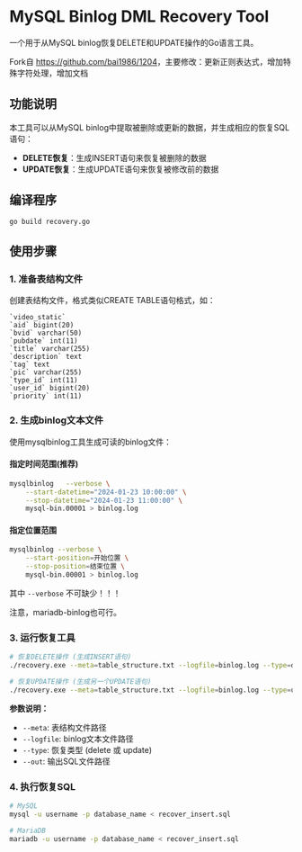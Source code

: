 # MySQL Binlog DML Recovery Tool

一个用于从MySQL binlog恢复DELETE和UPDATE操作的Go语言工具。

Fork自 <https://github.com/bai1986/1204>，主要修改：更新正则表达式，增加特殊字符处理，增加文档

## 功能说明

本工具可以从MySQL binlog中提取被删除或更新的数据，并生成相应的恢复SQL语句：

- **DELETE恢复**：生成INSERT语句来恢复被删除的数据
- **UPDATE恢复**：生成UPDATE语句来恢复被修改前的数据

## 编译程序

```pwsh
go build recovery.go
```

## 使用步骤

### 1. 准备表结构文件

创建表结构文件，格式类似CREATE TABLE语句格式，如：

```
`video_static`
`aid` bigint(20)
`bvid` varchar(50)
`pubdate` int(11)
`title` varchar(255)
`description` text
`tag` text
`pic` varchar(255)
`type_id` int(11)
`user_id` bigint(20)
`priority` int(11)
```

### 2. 生成binlog文本文件

使用mysqlbinlog工具生成可读的binlog文件：

#### 指定时间范围(推荐)

```bash
mysqlbinlog   --verbose \
    --start-datetime="2024-01-23 10:00:00" \
    --stop-datetime="2024-01-23 11:00:00" \
    mysql-bin.00001 > binlog.log
```

#### 指定位置范围

```bash
mysqlbinlog --verbose \
    --start-position=开始位置 \
    --stop-position=结束位置 \
    mysql-bin.00001 > binlog.log
```

其中 `--verbose` 不可缺少！！！

注意，mariadb-binlog也可行。

### 3. 运行恢复工具

```bash
# 恢复DELETE操作 (生成INSERT语句)
./recovery.exe --meta=table_structure.txt --logfile=binlog.log --type=delete --out=recover_insert.sql

# 恢复UPDATE操作 (生成另一个UPDATE语句)
./recovery.exe --meta=table_structure.txt --logfile=binlog.log --type=update --out=recover_update.sql
```

**参数说明：**

- `--meta`: 表结构文件路径
- `--logfile`: binlog文本文件路径
- `--type`: 恢复类型 (delete 或 update)
- `--out`: 输出SQL文件路径

### 4. 执行恢复SQL

```bash
# MySQL
mysql -u username -p database_name < recover_insert.sql

# MariaDB
mariadb -u username -p database_name < recover_insert.sql
```
